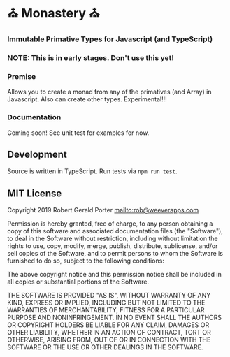 # ️️️️⛪️️ Monastery ⛪️

### Immutable Primative Types for Javascript (and TypeScript)

### NOTE: This is in early stages. Don't use this yet!

### Premise

Allows you to create a monad from any of the primatives (and Array) in Javascript. Also can create other types. Experimental!!!

### Documentation

Coming soon! See unit test for examples for now.

## Development

Source is written in TypeScript. Run tests via `npm run test`.

## MIT License

Copyright 2019 Robert Gerald Porter <mailto:rob@weeverapps.com>

Permission is hereby granted, free of charge, to any person obtaining a copy of this software and associated documentation files (the "Software"), to deal in the Software without restriction, including without limitation the rights to use, copy, modify, merge, publish, distribute, sublicense, and/or sell copies of the Software, and to permit persons to whom the Software is furnished to do so, subject to the following conditions:

The above copyright notice and this permission notice shall be included in all copies or substantial portions of the Software.

THE SOFTWARE IS PROVIDED "AS IS", WITHOUT WARRANTY OF ANY KIND, EXPRESS OR IMPLIED, INCLUDING BUT NOT LIMITED TO THE WARRANTIES OF MERCHANTABILITY, FITNESS FOR A PARTICULAR PURPOSE AND NONINFRINGEMENT. IN NO EVENT SHALL THE AUTHORS OR COPYRIGHT HOLDERS BE LIABLE FOR ANY CLAIM, DAMAGES OR OTHER LIABILITY, WHETHER IN AN ACTION OF CONTRACT, TORT OR OTHERWISE, ARISING FROM, OUT OF OR IN CONNECTION WITH THE SOFTWARE OR THE USE OR OTHER DEALINGS IN THE SOFTWARE.